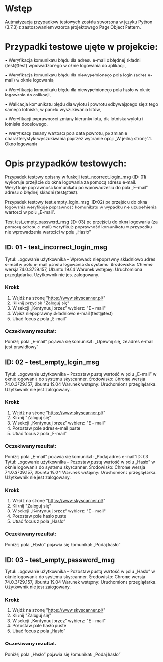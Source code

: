 # Wstęp

Autmatyzacja przypadków testowych została stworzona w języku Python (3.7.3) z zastosowaniem wzorca
projektowego Page Object Pattern.


# Przypadki testowe ujęte w projekcie:

• Weryfikacja komunikatu błędu dla adresu e-mail o błędnej składni (test@test) wprowadzonego w
oknie logowania do aplikacji,

• Weryfikacja komunikatu błędu dla niewypełnionego pola login (adres e-mail) w oknie logowania,

• Weryfikacja komunikatu błędu dla niewypełnionego pola hasło w oknie logowania do aplikacji,

• Walidacja komunikatu błędu dla wylotu i powrotu odbywającego się z tego samego
lotniska, w panelu wyszukiwania lotów,

• Weryfikacji poprawności zmiany kierunku lotu, dla lotniska wylotu i lotniska docelowego,

• Weryfikacji zmiany wartości pola data powrotu, po zmianie charakterystyki wyszukiwania
poprzez wybranie opcji „W jedną stronę”.1. Okno logowania

# Opis przypadków testowych:
Przypadek testowy opisany w funkcji test_incorrect_login_msg (ID: 01) wykonuje przejście do
okna logowania za pomocą adresu e-mail. Weryfikuje poprawność komunikatu po wprowadzeniu
do pola „E-mail” adresu o błędnej składni (test@test).

Przypadek testowy test_empty_login_msg (ID:02) po przejściu do okna logowania weryfikuje
poprawność komunikatu w wypadku nie uzupełnienia wartości w polu „E-mail”.

Test test_empty_password_msg (ID: 03) po przejściu do okna logowania (za pomocą adresu e-mail)
weryfikuje poprawność komunikatu w przypadku nie wprowadzenia wartości w polu „Hasło”.

## ID: 01 - test_incorrect_login_msg
Tytuł: Logowanie użytkownika – Wprowadź niepoprawny składniowo adres e-mail w polu e-
mail panelu logowania do systemu.
Środowisko: Chrome wersja 74.0.3729.157, Ubuntu 19.04
Warunek wstępny: Uruchomiona przeglądarka. Użytkownik nie jest zalogowany.
### Kroki:
1. Wejdź na stronę "https://www.skyscanner.pl/"
2. Kliknij przycisk "Zaloguj się"
3. W sekcji „Kontynuuj przez” wybierz: "E – mail"
4. Wpisz niepoprawny składniowo e-mail (test@test)
5. Utrać focus z pola „E-mail”

### Oczekiwany rezultat:
Poniżej pola „E-mail” pojawia się komunikat: „Upewnij się, że adres e-mail jest prawidłowy”

## ID: 02 - test_empty_login_msg
Tytuł: Logowanie użytkownika – Pozostaw pustą wartość w polu „E-mail” w oknie logowania
do systemu skyscanner.
Środowisko: Chrome wersja 74.0.3729.157, Ubuntu 19.04
Warunek wstępny: Uruchomiona przeglądarka. Użytkownik nie jest zalogowany.

### Kroki:
1. Wejdź na stronę "https://www.skyscanner.pl/"
2. Kliknij "Zaloguj się"
3. W sekcji „Kontynuuj przez” wybierz: "E – mail"
4. Pozostaw pole adres e-mail puste
5. Utrać focus z pola „E-mail”

### Oczekiwany rezultat:
Poniżej pola „E-mail” pojawia się komunikat: „Podaj adres e-mail”ID: 03
Tytuł: Logowanie użytkownika – Pozostaw pustą wartość w polu „Hasło” w oknie logowania
do systemu skyscanner.
Środowisko: Chrome wersja 74.0.3729.157, Ubuntu 19.04
Warunek wstępny: Uruchomiona przeglądarka. Użytkownik nie jest zalogowany.

### Kroki:
1. Wejdź na stronę "https://www.skyscanner.pl/"
2. Kliknij "Zaloguj się"
3. W sekcji „Kontynuuj przez” wybierz: "E – mail"
4. Pozostaw pole hasło puste
5. Utrać focus z pola „Hasło”

### Oczekiwany rezultat:
Poniżej pola „Hasło” pojawia się komunikat: „Podaj hasło”


## ID: 03 - test_empty_password_msg
Tytuł: Logowanie użytkownika – Pozostaw pustą wartość w polu „Hasło” w oknie logowania
do systemu skyscanner.
Środowisko: Chrome wersja 74.0.3729.157, Ubuntu 19.04
Warunek wstępny: Uruchomiona przeglądarka. Użytkownik nie jest zalogowany.

### Kroki:
1. Wejdź na stronę "https://www.skyscanner.pl/"
2. Kliknij "Zaloguj się"
3. W sekcji „Kontynuuj przez” wybierz: "E – mail"
4. Pozostaw pole hasło puste
5. Utrać focus z pola „Hasło”

### Oczekiwany rezultat:
Poniżej pola „Hasło” pojawia się komunikat: „Podaj hasło”
